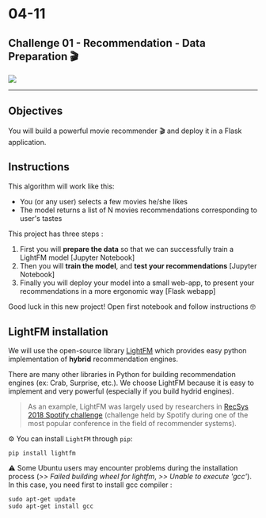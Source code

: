 # 04-11

## Challenge 01 - Recommendation - Data Preparation 🎬


![](https://cdn-images-1.medium.com/max/1200/0*ePGWILY6GyplT-nn)

---

## Objectives

You will build a powerful movie recommender 🎬 and deploy it in a Flask application.

## Instructions

This algorithm will work like this:
- You (or any user) selects a few movies he/she likes
- The model returns a list of N movies recommendations corresponding to user's tastes

This project has three steps :
1. First you will **prepare the data** so that we can successfully train a LightFM model [Jupyter Notebook]
2. Then you will **train the model**, and **test your recommendations** [Jupyter Notebook]
3. Finally you will deploy your model into a small web-app, to present your recommendations in a more ergonomic way [Flask webapp]

Good luck in this new project! Open first notebook and follow instructions 🤓

## LightFM installation

We will use the open-source library [LightFM](https://github.com/lyst/lightfm) which provides easy python implementation of **hybrid** recommendation engines.

There are many other libraries in Python for building recommendation engines (ex: Crab, Surprise, etc.). We choose LightFM because it is easy to implement and very powerful (especially if you build hydrid engines).

> As an example, LightFM was largely used by researchers in [RecSys 2018 Spotify challenge](https://recsys-challenge.spotify.com/) (challenge held by Spotify during one of the most popular conference in the field of recommender systems).

⚙️ You can install `LightFM` through `pip`:
```
pip install lightfm
```

⚠️ Some Ubuntu users may encounter problems during the installation process (*>> Failed building wheel for lightfm*, *>> Unable to execute 'gcc'*). In this case, you need first to install gcc compiler :
```
sudo apt-get update
sudo apt-get install gcc
```
